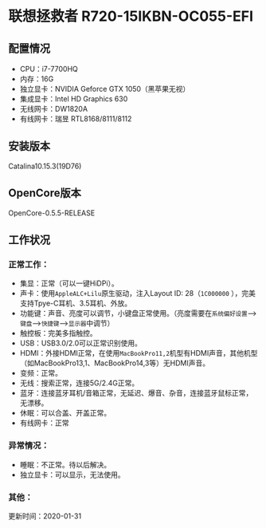 # 联想拯救者 R720-15IKBN-OC055-EFI

## 配置情况

- CPU：i7-7700HQ
- 内存：16G
- 独立显卡：NVIDIA Geforce GTX 1050（黑苹果无视）
- 集成显卡：Intel HD Graphics 630
- 无线网卡：DW1820A
- 有线网卡：瑞昱 RTL8168/8111/8112

## 安装版本

Catalina10.15.3(19D76)

## OpenCore版本

OpenCore-0.5.5-RELEASE

## 工作状况

### 正常工作：

- 集显：正常（可以一键HiDPi）。
- 声卡：使用`AppleALC+Lilu`原生驱动，注入Layout ID: 28（`1C000000` ），完美支持Tpye-C耳机、3.5耳机、外放。
- 功能键：声音、亮度可以调节，小键盘正常使用。（亮度需要在`系统偏好设置`-->`键盘`-->`快捷键`-->`显示器`中调节）
- 触控板：完美多指触控。
- USB：USB3.0/2.0可以正常识别使用。
- HDMI：外接HDMI正常，在使用`MacBookPro11,2`机型有HDMI声音，其他机型（如MacBookPro13,1、MacBookPro14,3等）无HDMI声音。
- 变频：正常。
- 无线：搜索正常，连接5G/2.4G正常。
- 蓝牙：连接蓝牙耳机/音箱正常，无延迟、爆音、杂音，连接蓝牙鼠标正常，无漂移。
- 休眠：可以合盖、开盖正常。
- 有线网卡：正常

### 异常情况：

- 睡眠：不正常。待以后解决。
- 独立显卡：可以显示，无法使用。

### 其他：

更新时间：2020-01-31